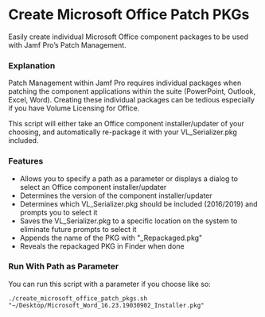 # Create Microsoft Office Patch PKGs
Easily create individual Microsoft Office component packages to be used with Jamf Pro’s Patch Management.

### Explanation
Patch Management within Jamf Pro requires individual packages when patching the component applications within the suite (PowerPoint, Outlook, Excel, Word). Creating these individual packages can be tedious especially if you have Volume Licensing for Office.

This script will either take an Office component installer/updater of your choosing, and automatically re-package it with your VL_Serializer.pkg included.

### Features
- Allows you to specify a path as a parameter or displays a dialog to select an Office component installer/updater
- Determines the version of the component installer/updater
- Determines which VL_Serializer.pkg should be included (2016/2019) and prompts you to select it
- Saves the VL_Serializer.pkg to a specific location on the system to eliminate future prompts to select it
- Appends the name of the PKG with "_Repackaged.pkg"
- Reveals the repackaged PKG in Finder when done

### Run With Path as Parameter
You can run this script with a parameter if you choose like so:
```
./create_microsoft_office_patch_pkgs.sh "~/Desktop/Microsoft_Word_16.23.19030902_Installer.pkg"
```

